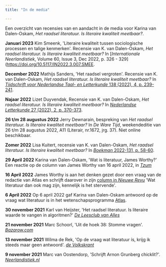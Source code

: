 ```yaml
---
title: "In de media"

---
```


Een overzicht van recensies van en aandacht in de media voor Karina van Dalen-Oskam, *Het raadsel literatuur. Is literaire kwaliteit meetbaar?*.

**Januari 2023** Kim Smeenk, 'Literaire kwaliteit tussen sociologische processen en talige kenmerken'. Recensie van K. van Dalen-Oskam, *Het raadsel literatuur. Is literaire kwaliteit meetbaar?* In [*Internationale Neerlandistiek*, Volume 60, Issue 3, Dec 2022, p. 326 - 329](https://doi.org/10.5117/IN2022.3.007.SMEE.

**December 2022** Mathijs Sanders, 'Het raadsel vergroten'. Recensie van K. van Dalen-Oskam, *Het raadsel literatuur. Is literaire kwaliteit meetbaar?* In [*Tijdschrift voor Nederlandse Taal- en Letterkunde* 138 (2022), 4, p. 239-241](https://doi.org/10.5117/TNTL2022.4.005.SAND).

**Najaar 2022** Lizet Duyvendak, Recensie van K. van Dalen-Oskam, *Het raadsel literatuur. Is literaire kwaliteit meetbaar?* In [*Nederlandse Letterkunde* 27 (2022), 2, p. 370-373](https://doi-org.proxy.uba.uva.nl/10.5117/NEDLET2022.2.005.DUYV).

**26 t/m 28 augustus 2022** Jerry Dewnarain, bespreking van *Het raadsel literatuur. Is literaire kwaliteit meetbaar?* In *De Ware Tijd*, weekendeditie van 26 t/m 28 augustus 2022, A11 (Literair, nr.1672, jrg. 37). Niet online beschikbaar.

**Zomer 2022** Lisa Kuitert, recensie van K. van Dalen-Oskam, *Het raadsel literatuur. Is literaire kwaliteit meetbaar?* In [*Boekman* 2022-131, p. 58-60](https://www.boekman.nl/wp-content/uploads/2022/05/BM131_Boekbesprekingen.pdf).

**29 April 2022** Karina van Dalen-Oskam, 'Wat is literatuur, James Worthy?' Een reactie op de column van James Worthy van 16 april 2022, in [*Tzum*](https://www.tzum.info/2022/04/column-karina-van-dalen-oskam-wat-is-literatuur-james-worthy/)

**16 April 2022** James Worthy is aan het denken gezet door een vraag van de redactie van Atlas en schrijft daarover in zijn [column in *Nieuwe Revu*](https://revu.nl/artikel/477183/wat-literatuur-dan-ook-mag-zijn-kennelijk-is-het-stervende) 'Wat literatuur dan ook mag zijn, kennelijk is het stervende'.

**6 April 2022** Op 6 april 2022 gaf Karina van Dalen-Oskam antwoord op de vraag wat literatuur is in het wetenschapsprogramma [Atlas](https://www.npostart.nl/wat-is-literatuur/06-04-2022/POMS_NTR_16866231).

**30 november 2021** Karl van Heijster, 'Het raadsel literatuur. Is literaire waarde te vangen in algoritmen?' [*De Leesclub van Alles*](https://deleesclubvanalles.nl/recensie/het-raadsel-literatuur/)

**21 november 2021** Marc Schoorl, 'Uit de hoek 38: Stomme vragen'. [*Bazarow.com*](https://bazarow.com/nieuws/uit-de-hoek-38-stomme-vragen)

**13 november 2021** Wilma de Rek, 'Op de vraag wat literatuur ís, krijg ik steeds maar geen antwoord'.  [*de Volkskrant*](https://www.volkskrant.nl/cultuur-media/op-de-vraag-wat-literatuur-is-krijg-ik-steeds-maar-geen-antwoord~beff7237/)

**9 november 2021** Marc van Oostendorp, 'Schrijft Arnon Grunberg chicklit?'. [*Neerlandistiek.nl*](https://neerlandistiek.nl/2021/11/schrijft-arnon-grunberg-chicklit/)
